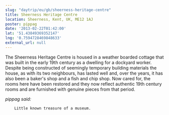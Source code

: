 ```yaml
---
slug: "daytrip/eu/gb/sheerness-heritage-centre"
title: Sheerness Heritage Centre
location: Sheerness, Kent, UK, ME12 1AJ
poster: pippag
date: '2013-02-22T01:42:00'
lat: '51.43849369352147'
lng: '0.7594728469848633'
external_url: null
---
```


The Sheerness Heritage Centre is  housed  in a weather boarded cottage that was built in the early 19th century as a dwelling for a  dockyard worker. Despite being constructed of seemingly temporary building materials the house, as with its two neighbours, has lasted well and, over the years, it has also been a baker's shop and a fish and chip shop. Now cared for, the rooms here have been restored and they now reflect authentic 19th century rooms and are furnished with genuine pieces from that period.

<em>pippag said:</em>

        Little known treasure of a museum.
